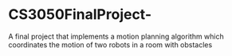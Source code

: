 # CS3050FinalProject-
A final project that implements a motion planning algorithm which coordinates the motion of two robots in a room with obstacles
